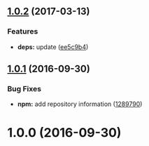 <a name="1.0.2"></a>
## [1.0.2](https://github.com/dignifiedquire/lock-me/compare/v1.0.1...v1.0.2) (2017-03-13)


### Features

* **deps:** update ([ee5c9b4](https://github.com/dignifiedquire/lock-me/commit/ee5c9b4))



<a name="1.0.1"></a>
## [1.0.1](https://github.com/dignifiedquire/lock-me/compare/v1.0.0...v1.0.1) (2016-09-30)


### Bug Fixes

* **npm:** add repository information ([1289790](https://github.com/dignifiedquire/lock-me/commit/1289790))



<a name="1.0.0"></a>
# 1.0.0 (2016-09-30)



